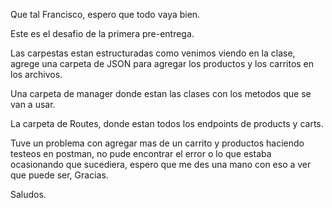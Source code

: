 Que tal Francisco, espero que todo vaya bien.

Este es el desafio de la primera pre-entrega.

Las carpestas estan estructuradas como venimos viendo en la clase, agrege una carpeta de JSON para agregar los productos y los carritos en los archivos.

Una carpeta de manager donde estan las clases con los metodos que se van a usar.

La carpeta de Routes, donde estan todos los endpoints de products y carts.

Tuve un problema con agregar mas de un carrito y productos haciendo testeos en postman, no pude encontrar el error o lo que estaba ocasionando que sucediera, espero que me des una mano con eso a ver que puede ser, Gracias.

Saludos.
